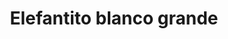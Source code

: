 ---
title: Elefantito blanco grande
date: 
draft: false

# descripcion
description : Dije de plata y nácar

materials: Plata 925

color: Plateado y nácar blanco

dimensions: 2cm ancho

code: 02-25-0689

type: "Dijes"

categories: []

price: $2.720,00

# Images
# first image will be shown in the product page
images:
  # - image: "images/path_to_image"
  # La ubicacion de las imagenes es imagenes/Dijes/Dijes.Nácar/02-25-0689-elefantito-blanco-grande
  - image: "./images/dijes/nácar/02-25-0689.JPG"
---